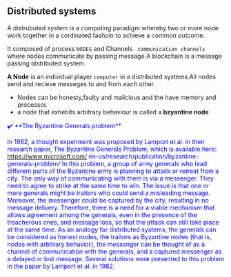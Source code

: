 ## Distributed systems


A distrubuted system is a computing paradigm whereby two or more node work together in a cordinated fashoin to achieve a common outcome.

It composed of process ``NODES`` and Channels ` communication channels`  where nodes communicate by passing message.A blockchain is a message passing distributed system.


**A Node** is an individual player `computer` in a distributed systems.All nodes send and recieve messeges to and from each other.
 - Nodes can be honesty,faulty and malicious and the have memory and processor.
 - a node that exhebits arbitrary behaviour is called a **bzyantine node** 

<span style="color: blue;">
✔️ **The Byzantine Generals problem**

In 1982, a thought experiment was proposed by Lamport et al. in their research paper,
The Byzantine Generals Problem, which is available here: https://www.microsoft.com/
en-us/research/publication/byzantine-generals-problem/
In this problem, a group of army generals who lead different parts of the Byzantine army
is planning to attack or retreat from a city. The only way of communicating with them is
via a messenger. They need to agree to strike at the same time to win. The issue is that one
or more generals might be traitors who could send a misleading message. Moreover, the
messenger could be captured by the city, resulting in no message delivery. Therefore, there
is a need for a viable mechanism that allows agreement among the generals, even in the
presence of the treacherous ones, and message loss, so that the attack can still take place
at the same time. As an analogy for distributed systems, the generals can be considered
as honest nodes, the traitors as Byzantine nodes (that is, nodes with arbitrary behavior),
the messenger can be thought of as a channel of communication with the generals, and
a captured messenger as a delayed or lost message. Several solutions were presented to
this problem in the paper by Lamport et al. in 1982.
</span>
